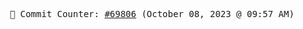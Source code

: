 <p align="center">
    <samp>
        📮 Commit Counter: <a href="https://github.com/Javascript-void0/Javascript-void0/commits/main">#69806</a> (October 08, 2023 @ 09:57 AM)
    </samp>
</p>